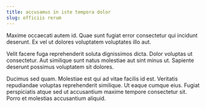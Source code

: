 ```yaml
---
title: accusamus in iste tempora dolor
slug: officiis rerum
---
```


Maxime occaecati autem id. Quae sunt fugiat error consectetur qui incidunt deserunt. Ex vel ut dolores voluptatem voluptates illo aut.

Velit facere fuga reprehenderit soluta dignissimos dicta. Dolor voluptas ut consectetur. Aut similique sunt natus molestiae aut sint minus ut. Sapiente deserunt possimus voluptatem sit dolores.

Ducimus sed quam. Molestiae est qui ad vitae facilis id est. Veritatis repudiandae voluptas reprehenderit similique. Ut eaque cumque eius. Fugiat perspiciatis atque sed ut accusantium maxime tempore consectetur sit. Porro et molestias accusantium aliquid.
